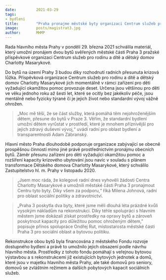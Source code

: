 ```yaml
---
date:         2021-03-29
tags:         
- bydlení
title:        "Praha pronajme městské byty organizaci Centrum služeb pro rodinu a dětský domov Charlotty Masarykové"
image: 	      posts/magistrat3.jpg
author:       MHMP
---
```


Rada hlavního města Prahy v pondělí 29. března 2021 schválila materiál, který umožní pronájem dvou bytů svěřených městské části Praha 3 pražské příspěvkové organizaci Centrum služeb pro rodinu a dítě a dětský domov Charlotty Masarykové.

Do bytů na území Prahy 3 budou díky rozhodnutí radních přesunuta krizová lůžka. Příspěvková organizace Centrum služeb pro rodinu a dítě a dětský domov Charlotty Masarykové jich momentálně v rámci zařízení pro děti vyžadující okamžitou pomoc provozuje deset. Určena jsou většinou pro děti ve věku jednoho roku až šesti let, které se ocitly bez jakékoliv péče, jsou mentálně nebo fyzicky týrané či je jejich život nebo standardní vývoj vážně ohrožen.

> „Moc mě těší, že se část služby, která pomáhá těm nejohroženějším dětem, přesune do bytů v Praze 3. Věřím, že standardní bydlení umožní dětem vyrůstat v prostředí, které je mnohem příznivější pro jejich zdravý duševní vývoj,“ uvádí radní pro oblast bydlení a transparentnosti Adam Zábranský.

Hlavní město Praha dlouhodobě podporuje organizace zabývající se obecně prospěšnou činností mimo jiné právě prostřednictvím pronájmu obecních bytů. Záměr přesunu zařízení pro děti vyžadující okamžitou pomoc a rozšíření kapacity krizového ubytování jsou navíc v souladu s plánem transformace Dětského domova Charlotty Masarykové, který schválilo Zastupitelstvo hl. m. Prahy v listopadu 2020.

> „Jsem moc ráda, že kolegové radní dnes vyhověli žádosti Centra Charlotty Masarykové a umožnili městské části Praha 3 pronajmout Centru tyto byty. Díky všem za podporu,“ říká Milena Johnová, radní pro oblast sociální politiky a zdravotnictví.

> „Praha 3 poskytla dva byty, které jsme měli dlouhá léta prázdné kvůli vysokým nákladům na rekonstrukci. Díky téhle spolupráci s hlavním městem jsme dokázali získat prostředky na opravy bytů a zároveň poskytnout kapacity pro důležitou pomoc ohroženým dětem,” popisuje přínos spolupráce Ondřej Rut, místostarosta městské části Praha 3 pro sociální oblast a bytovou politiku.

Rekonstrukce obou bytů byla financována z městského Fondu rozvoje dostupného bydlení a právě to umožnilo jejich obsazení podle návrhu hlavního města. Prostředky z tohoto fondu pomáhají s veřejnou bytovou výstavbou a s rekonstrukcemi již existujících bytových jednotek a domů, které jsou v majetku hlavního města Prahy, ale také domovů pro seniory, domovů se zvláštním režimem a dalších pobytových kapacit sociálních služeb.
